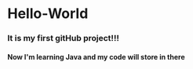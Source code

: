 # Hello-World

<h3>It is my first gitHub project!!!</h3> 

<h4>Now I'm learning Java and my code will store in there</h4>
